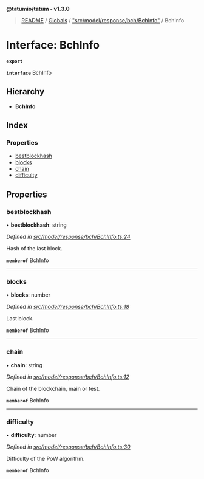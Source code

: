 **@tatumio/tatum - v1.3.0**

> [README](../README.md) / [Globals](../globals.md) / ["src/model/response/bch/BchInfo"](../modules/_src_model_response_bch_bchinfo_.md) / BchInfo

# Interface: BchInfo

**`export`** 

**`interface`** BchInfo

## Hierarchy

* **BchInfo**

## Index

### Properties

* [bestblockhash](_src_model_response_bch_bchinfo_.bchinfo.md#bestblockhash)
* [blocks](_src_model_response_bch_bchinfo_.bchinfo.md#blocks)
* [chain](_src_model_response_bch_bchinfo_.bchinfo.md#chain)
* [difficulty](_src_model_response_bch_bchinfo_.bchinfo.md#difficulty)

## Properties

### bestblockhash

•  **bestblockhash**: string

*Defined in [src/model/response/bch/BchInfo.ts:24](https://github.com/tatumio/tatum-js/blob/31bb1b4/src/model/response/bch/BchInfo.ts#L24)*

Hash of the last block.

**`memberof`** BchInfo

___

### blocks

•  **blocks**: number

*Defined in [src/model/response/bch/BchInfo.ts:18](https://github.com/tatumio/tatum-js/blob/31bb1b4/src/model/response/bch/BchInfo.ts#L18)*

Last block.

**`memberof`** BchInfo

___

### chain

•  **chain**: string

*Defined in [src/model/response/bch/BchInfo.ts:12](https://github.com/tatumio/tatum-js/blob/31bb1b4/src/model/response/bch/BchInfo.ts#L12)*

Chain of the blockchain, main or test.

**`memberof`** BchInfo

___

### difficulty

•  **difficulty**: number

*Defined in [src/model/response/bch/BchInfo.ts:30](https://github.com/tatumio/tatum-js/blob/31bb1b4/src/model/response/bch/BchInfo.ts#L30)*

Difficulty of the PoW algorithm.

**`memberof`** BchInfo
